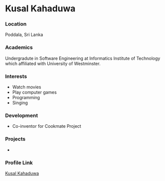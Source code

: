 # Kusal Kahaduwa

### Location

Poddala, Sri Lanka

### Academics

Undergradute in Software Engineering at Informatics Institute of Technology which affiliated with University of Westminster.

### Interests

- Watch movies
- Play computer games
- Programming
- Singing

### Development

- Co-inventor for Cookmate Project

### Projects

- 

### Profile Link

[Kusal Kahaduwa](https://github.com/kusalhasintha)
